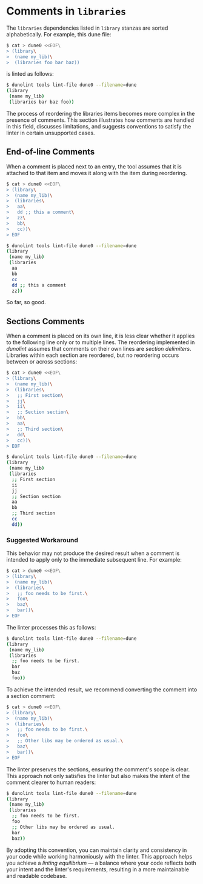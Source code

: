 # Comments in `libraries`

The `libraries` dependencies listed in `library` stanzas are sorted alphabetically. For example, this dune file:

```sh
$ cat > dune0 <<EOF\
> (library\
>  (name my_lib)\
>  (libraries foo bar baz))
```

is linted as follows:

```sh
$ dunolint tools lint-file dune0 --filename=dune
(library
 (name my_lib)
 (libraries bar baz foo))
```

The process of reordering the libraries items becomes more complex in the presence of comments. This section illustrates how comments are handled in this field, discusses limitations, and suggests conventions to satisfy the linter in certain unsupported cases.

## End-of-line Comments

When a comment is placed next to an entry, the tool assumes that it is attached to that item and moves it along with the item during reordering.

```sh
$ cat > dune0 <<EOF\
> (library\
>  (name my_lib)\
>  (libraries\
>   aa\
>   dd ;; this a comment\
>   zz\
>   bb\
>   cc))\
> EOF
```

```sh
$ dunolint tools lint-file dune0 --filename=dune
(library
 (name my_lib)
 (libraries
  aa
  bb
  cc
  dd ;; this a comment
  zz))
```

So far, so good.

## Sections Comments

When a comment is placed on its own line, it is less clear whether it applies to the following line only or to multiple lines. The reordering implemented in *dunolint* assumes that comments on their own lines are *section delimiters*. Libraries within each section are reordered, but no reordering occurs between or across sections:

```sh
$ cat > dune0 <<EOF\
> (library\
>  (name my_lib)\
>  (libraries\
>   ;; First section\
>   jj\
>   ii\
>   ;; Section section\
>   bb\
>   aa\
>   ;; Third section\
>   dd\
>   cc))\
> EOF
```

```sh
$ dunolint tools lint-file dune0 --filename=dune
(library
 (name my_lib)
 (libraries
  ;; First section
  ii
  jj
  ;; Section section
  aa
  bb
  ;; Third section
  cc
  dd))
```

### Suggested Workaround

This behavior may not produce the desired result when a comment is intended to apply only to the immediate subsequent line. For example:

```sh
$ cat > dune0 <<EOF\
> (library\
>  (name my_lib)\
>  (libraries\
>   ;; foo needs to be first.\
>   foo\
>   baz\
>   bar))\
> EOF
```

The linter processes this as follows:

```sh
$ dunolint tools lint-file dune0 --filename=dune
(library
 (name my_lib)
 (libraries
  ;; foo needs to be first.
  bar
  baz
  foo))
```

To achieve the intended result, we recommend converting the comment into a section comment:

```sh
$ cat > dune0 <<EOF\
> (library\
>  (name my_lib)\
>  (libraries\
>   ;; foo needs to be first.\
>   foo\
>   ;; Other libs may be ordered as usual.\
>   baz\
>   bar))\
> EOF
```

The linter preserves the sections, ensuring the comment's scope is clear. This approach not only satisfies the linter but also makes the intent of the comment clearer to human readers:

```sh
$ dunolint tools lint-file dune0 --filename=dune
(library
 (name my_lib)
 (libraries
  ;; foo needs to be first.
  foo
  ;; Other libs may be ordered as usual.
  bar
  baz))
```

By adopting this convention, you can maintain clarity and consistency in your code while working harmoniously with the linter. This approach helps you achieve a *linting equilibrium* — a balance where your code reflects both your intent and the linter's requirements, resulting in a more maintainable and readable codebase.
